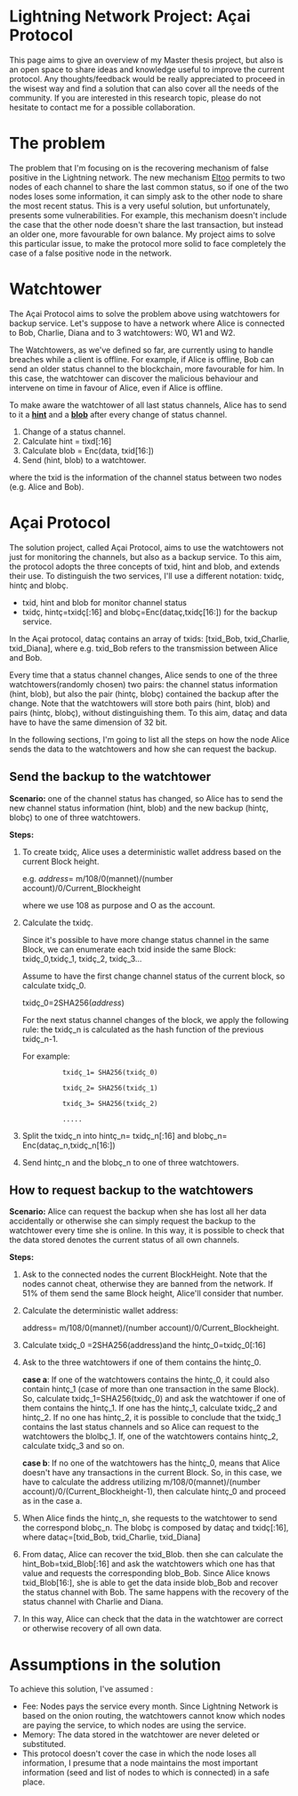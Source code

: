 # Lightning Network Project: Açai Protocol
This page aims to give an overview of my Master thesis project, but also is an open space to share ideas and knowledge useful to improve the current protocol. Any thoughts/feedback would be really appreciated to proceed in the wisest way and find a solution that can also cover all the needs of the community. 
If you are interested in this research topic, please do not hesitate to contact me for a possible collaboration.

# The problem
The problem that I'm focusing on is the recovering mechanism of false positive in the Lightning network. The new mechanism [Eltoo](https://blockstream.com/eltoo.pdf) permits to two nodes of each channel to share the last common status, so if one of the two nodes loses some information, it can simply ask to the other node to share the most recent status. 
This is a very useful solution, but unfortunately, presents some vulnerabilities. For example, this mechanism doesn't include the case that the other node doesn't share the last transaction, but instead an older one, more favourable for own balance. My project aims to solve this particular issue, to make the protocol more solid to face completely the case of a false positive node in the network. 

# Watchtower 
The Açai Protocol aims to solve the problem above using watchtowers for backup service. Let's suppose to have a network where Alice is connected to Bob, Charlie, Diana and to 3 watchtowers: W0, W1 and W2. 

The Watchtowers, as we've defined so far, are currently using to handle breaches while a client is offline. For example, if Alice is offline, Bob can send an older status channel to the blockchain, more favourable for him. In this case, the watchtower can discover the malicious behaviour and intervene on time in favour of Alice, even if Alice is offline. 

To make aware the watchtower of all last status channels, Alice has to send to it a [**hint**](https://lists.linuxfoundation.org/pipermail/lightning-dev/2018-April/001196.html) and a [**blob**](https://lists.linuxfoundation.org/pipermail/lightning-dev/2018-April/001196.html) after every change of status channel.

1. Change of a status channel.
2. Calculate hint = tixd[:16]
3. Calculate blob = Enc(data, txid[16:])
4. Send (hint, blob) to a watchtower.

where the txid is the information of the channel status between two nodes (e.g. Alice and Bob).

# Açai Protocol
The solution project, called Açai Protocol, aims to use the watchtowers not just for monitoring the channels, but also as a  backup service. To this aim, the protocol adopts the three concepts of txid, hint and blob, and extends their use. To distinguish the two services, I'll use a different notation: txidç, hintç and blobç. 

*  txid, hint and blob for monitor channel status
*  txidç, hintç=txidç[:16] and blobç=Enc(dataç,txidç[16:]) for the backup service. 

In the Açai protocol, dataç contains an array of txids: [txid_Bob, txid_Charlie, txid_Diana], where e.g. txid_Bob refers to the transmission between Alice and Bob.

Every time that a status channel changes, Alice sends to one of the three watchtowers(randomly chosen) two pairs: the channel status information (hint, blob), but also the pair (hintç, blobç) contained the backup after the change. Note that the watchtowers will store both pairs (hint, blob) and pairs (hintç, blobç), without distinguishing them. 
To this aim, dataç and data have to have the same dimension of 32 bit.

In the following sections, I'm going to list all the steps on how the node Alice sends the data to the watchtowers and how she can request the backup.


## Send the backup to the watchtower
**Scenario:** one of the channel status has changed, so Alice has to send the new channel status information (hint, blob) and the new backup (hintç, blobç) to one of three watchtowers.

**Steps:**
1. To create txidç, Alice uses a deterministic wallet address based on the current Block height. 

    e.g. *address*= m/108/0(mannet)/(number account)/0/Current_Blockheight 

    where we use 108 as purpose and O as the account.
    
2. Calculate the txidç. 

   Since it's possible to have more change status channel in the same Block, we can enumerate each txid inside the same       Block: txidç_0,txidç_1, txidç_2, txidç_3...
   
    Assume to have the first change channel status of the current block, so calculate txidç_0. 
    
    txidç_0=2SHA256(*address*)
    
    For the next status channel changes of the block, we apply the following rule: the txidç_n is calculated as the hash function of the previous txidç_n-1.
    
    For example: 
    
                 txidç_1= SHA256(txidç_0)
    
                 txidç_2= SHA256(txidç_1)
             
                 txidç_3= SHA256(txidç_2)
             
                 .....

3. Split the txidç_n into hintç_n= txidç_n[:16] and blobç_n= Enc(dataç_n,txidç_n[16:])
4. Send hintç_n and the blobç_n to one of three watchtowers.


## How to request backup to the watchtowers
**Scenario:** Alice can request the backup when she has lost all her data accidentally or otherwise she can simply request the backup to the watchtower every time she is online. In this way, it is possible to check that the data stored denotes the current status of all own channels.

**Steps:**
1. Ask to the connected nodes the current BlockHeight. Note that the nodes cannot cheat, otherwise they are banned from the network. If 51% of them send the same Block height, Alice'll consider that number.

2. Calculate the deterministic wallet address:

    address= m/108/0(mannet)/(number account)/0/Current_Blockheight. 

3. Calculate txidç_0 =2SHA256(address)and the hintç_0=txidç_0[:16]

4. Ask to the three watchtowers if one of them contains the hintç_0. 

    **case a**: If one of the watchtowers contains the hintç_0, it could also contain hintç_1 (case of more than one transaction in the same Block). So, calculate txidç_1=SHA256(txidç_0) and ask the watchtower if one of them contains the hintç_1. If one has the hintç_1, calculate txidç_2 and hintç_2. If no one has hintç_2, it is possible to conclude that the txidç_1 contains the last status channels and so Alice can request to the watchtowers the blolbç_1. If, one of the watchtowers contains hintç_2, calculate txidç_3 and so on.
  
    **case b**: If no one of the watchtowers has the hintç_0, means that Alice doesn't have any transactions in the current Block. So, in this case, we have to calculate the address utilizing m/108/0(mannet)/(number account)/0/(Current_Blockheight-1), then calculate hintç_0 and proceed as in the case a.
  
5. When Alice finds the hintç_n, she requests to the watchtower to send the correspond blobç_n. The blobç is composed by dataç and txidç[:16], where dataç=[txid_Bob, txid_Charlie, txid_Diana]

6. From dataç, Alice can recover the txid_Blob. then she can calculate the hint_Bob=txid_Blob[:16] and ask the watchtowers which one has that value and requests the corresponding blob_Bob. Since Alice knows txid_Blob[16:], she is able to get the data inside blob_Bob and recover the status channel with Bob. The same happens with the recovery of the status channel with Charlie and Diana.

7. In this way, Alice can check that the data in the watchtower are correct or otherwise recovery of all own data.


# Assumptions in the solution
To achieve this solution, I've assumed : 
* Fee: Nodes pays the service every month. Since Lightning Network is based on the onion routing, the watchtowers cannot know which nodes are paying the service, to which nodes are using the service.
* Memory: The data stored in the watchtower are never deleted or substituted.
* This protocol doesn't cover the case in which the node loses all information, I presume that a node maintains the most important information (seed and list of nodes to which is connected) in a safe place.



